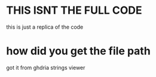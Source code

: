 
# THIS ISNT THE FULL CODE
this is just a replica of the code 

# how did you get the file path
got it from ghdria strings viewer

